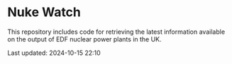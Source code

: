 # Nuke Watch

This repository includes code for retrieving the latest information available on the output of EDF nuclear power plants in the UK.

Last updated: 2024-10-15 22:10